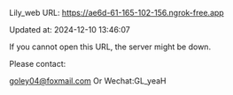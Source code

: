 Lily_web URL: https://ae6d-61-165-102-156.ngrok-free.app

Updated at: 2024-12-10 13:46:07

If you cannot open this URL, the server might be down.

Please contact: 

goley04@foxmail.com Or Wechat:GL_yeaH